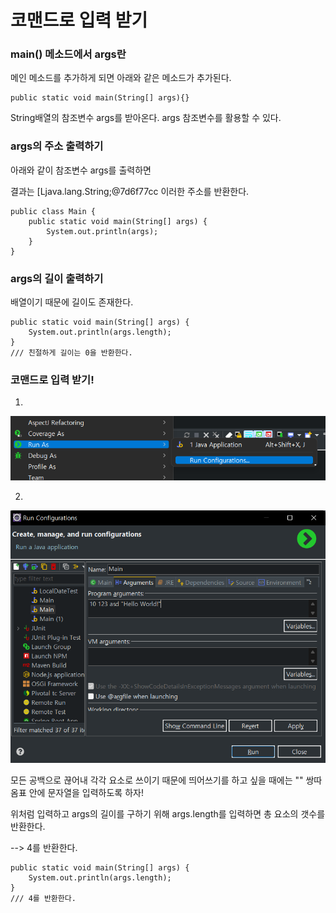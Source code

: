 코맨드로 입력 받기
==========================






### main() 메소드에서 args란
메인 메소드를 추가하게 되면 아래와 같은 메소드가 추가된다.



```
public static void main(String[] args){}
```
String배열의 참조변수 args를 받아온다. args 참조변수를 활용할 수 있다.






### args의 주소 출력하기
아래와 같이 참조변수 args를 출력하면 



결과는 [Ljava.lang.String;@7d6f77cc 이러한 주소를 반환한다.
```
public class Main {
    public static void main(String[] args) {
    	System.out.println(args);
    }
}
```





### args의 길이 출력하기
배열이기 때문에 길이도 존재한다.
```
public static void main(String[] args) {
    System.out.println(args.length);
}
/// 친절하게 길이는 0을 반환한다.
```



### 코맨드로 입력 받기!
1.
![Alt text](/JAVA/command.png)






2.
![Alt text](/JAVA/command2.png)



모든 공백으로 끊어내 각각 요소로 쓰이기 때문에 띄어쓰기를 하고 싶을 때에는 "" 쌍따옴표 안에 문자열을 입력하도록 하자!



위처럼 입력하고 args의 길이를 구하기 위해 args.length를 입력하면 총 요소의 갯수를 반환한다.



--> 4를 반환한다.



```
public static void main(String[] args) {
    System.out.println(args.length);
}
/// 4를 반환한다.
```